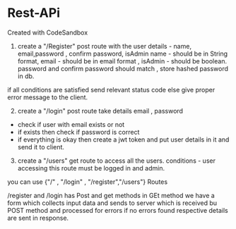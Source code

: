 # Rest-APi

Created with CodeSandbox

1. create a "/Register" post route with the user
   details - name, email,password , confirm password, isAdmin
   name - should be in String format,
   email - should be in email format ,
   isAdmin - should be boolean.
   password and confirm password should match ,
   store hashed password in db.

if all conditions are satisfied send relevant status code else give proper error message to the client.

2. create a "/login" post route take details email , password

- check if user with email exists or not
- if exists then check if password is correct
- if everything is okay then create a jwt token and
  put user details in it and send it to client.

3. create a "/users" get route to access all the users.
   conditions -
   user accessing this route must be logged in and admin.

you can use {"/" , "/login" , "/register","/users"} Routes

/register and /login has Post and get methods
in GEt method we have a form which collects input data and sends to server which is received bu POST method and processed for errors if no errors found respective details are sent in response.
